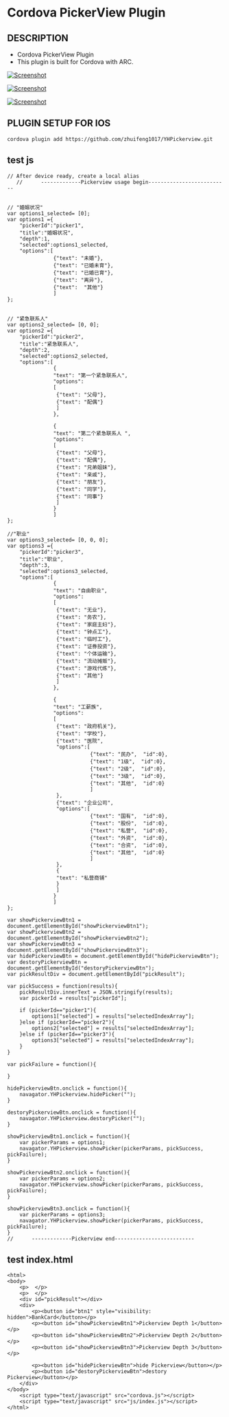 # Cordova PickerView Plugin #

## DESCRIPTION ##

* Cordova PickerView Plugin
* This plugin is built for Cordova with ARC.

[![Screenshot](https://raw.githubusercontent.com/zhuifeng1017/YHPickerview/master/Screen%20Shot%201.png)](https://github.com/zhuifeng1017/YHPickerview)

[![Screenshot](https://raw.githubusercontent.com/zhuifeng1017/YHPickerview/master/Screen%20Shot%202.png)](https://github.com/zhuifeng1017/YHPickerview)

[![Screenshot](https://raw.githubusercontent.com/zhuifeng1017/YHPickerview/master/Screen%20Shot%203.png)](https://github.com/zhuifeng1017/YHPickerview)

## PLUGIN SETUP FOR IOS ##
    cordova plugin add https://github.com/zhuifeng1017/YHPickerview.git


## test js ##

    // After device ready, create a local alias
       //      -------------Pickerview usage begin--------------------------
    
    
    // "婚姻状况"
    var options1_selected= [0];
    var options1 ={
        "pickerId":"picker1",
        "title":"婚姻状况",
        "depth":1,
        "selected":options1_selected,
        "options":[
                   {"text": "未婚"},
                   {"text": "已婚未育"},
                   {"text": "已婚已育"},
                   {"text": "离异"},
                   {"text":  "其他"}
                   ]
    };
    
    
    // "紧急联系人"
    var options2_selected= [0, 0];
    var options2 ={
        "pickerId":"picker2",
        "title":"紧急联系人",
        "depth":2,
        "selected":options2_selected,
        "options":[
                   {
                   "text": "第一个紧急联系人",
                   "options":
                   [
                    {"text": "父母"},
                    {"text": "配偶"}
                    ]
                   },
                   
                   {
                   "text": "第二个紧急联系人 ",
                   "options":
                   [
                    {"text": "父母"},
                    {"text": "配偶"},
                    {"text": "兄弟姐妹"},
                    {"text": "亲戚"},
                    {"text": "朋友"},
                    {"text": "同学"},
                    {"text": "同事"}
                    ]
                   }
                   ]
    };
    
    //"职业"
    var options3_selected= [0, 0, 0];
    var options3 ={
        "pickerId":"picker3",
        "title":"职业",
        "depth":3,
        "selected":options3_selected,
        "options":[
                   {
                   "text": "自由职业",
                   "options":
                   [
                    {"text": "无业"},
                    {"text": "务农"},
                    {"text": "家庭主妇"},
                    {"text": "钟点工"},
                    {"text": "临时工"},
                    {"text": "证券投资"},
                    {"text": "个体运输"},
                    {"text": "流动摊贩"},
                    {"text": "游戏代练"},
                    {"text": "其他"}
                    ]
                   },
                   
                   {
                   "text": "工薪族",
                   "options":
                   [
                    {"text": "政府机关"},
                    {"text": "学校"},
                    {"text": "医院",
                    "options":[
                               {"text": "民办",  "id":0},
                               {"text": "1级",  "id":0},
                               {"text": "2级",  "id":0},
                               {"text": "3级",  "id":0},
                               {"text": "其他",  "id":0}
                               ]
                    },
                    {"text": "企业公司",
                    "options":[
                               {"text": "国有",  "id":0},
                               {"text": "股份",  "id":0},
                               {"text": "私营",  "id":0},
                               {"text": "外资",  "id":0},
                               {"text": "合资",  "id":0},
                               {"text": "其他",  "id":0}
                               ]
                    },
                    {
                    "text": "私营商铺"
                    }
                    ]
                   }
                   ]
    };
    
    var showPickerviewBtn1 = document.getElementById("showPickerviewBtn1");
    var showPickerviewBtn2 = document.getElementById("showPickerviewBtn2");
    var showPickerviewBtn3 = document.getElementById("showPickerviewBtn3");
    var hidePickerviewBtn = document.getElementById("hidePickerviewBtn");
    var destoryPickerviewBtn = document.getElementById("destoryPickerviewBtn");
    var pickResultDiv = document.getElementById("pickResult");
    
    var pickSuccess = function(results){
        pickResultDiv.innerText = JSON.stringify(results);
        var pickerId = results["pickerId"];
        
        if (pickerId=="picker1"){
            options1["selected"] = results["selectedIndexArray"];
        }else if (pickerId=="picker2"){
            options2["selected"] = results["selectedIndexArray"];
        }else if (pickerId=="picker3"){
            options3["selected"] = results["selectedIndexArray"];
        }
    }
    
    var pickFailure = function(){
        
    }
    
    hidePickerviewBtn.onclick = function(){
        navagator.YHPickerview.hidePicker("");
    }
    
    destoryPickerviewBtn.onclick = function(){
        navagator.YHPickerview.destoryPicker("");
    }
    
    showPickerviewBtn1.onclick = function(){
        var pickerParams = options1;
        navagator.YHPickerview.showPicker(pickerParams, pickSuccess, pickFailure);
    }
    
    showPickerviewBtn2.onclick = function(){
        var pickerParams = options2;
        navagator.YHPickerview.showPicker(pickerParams, pickSuccess, pickFailure);
    }
    
    showPickerviewBtn3.onclick = function(){
        var pickerParams = options3;
        navagator.YHPickerview.showPicker(pickerParams, pickSuccess, pickFailure);
    }
    //      -------------Pickerview end--------------------------

## test index.html  ##
    <html>
    <body>
        <p>  </p>
        <p>  </p>
        <div id="pickResult"></div>
        <div>
            <p><button id="btn1" style="visibility: hidden">BankCard</button></p>
            <p><button id="showPickerviewBtn1">Pickerview Depth 1</button></p>
            <p><button id="showPickerviewBtn2">Pickerview Depth 2</button></p>
            <p><button id="showPickerviewBtn3">Pickerview Depth 3</button></p>
            
            <p><button id="hidePickerviewBtn">hide Pickerview</button></p>
            <p><button id="destoryPickerviewBtn">destory Pickerview</button></p>
        </div>
    </body>
        <script type="text/javascript" src="cordova.js"></script>
        <script type="text/javascript" src="js/index.js"></script>
    </html>
 
